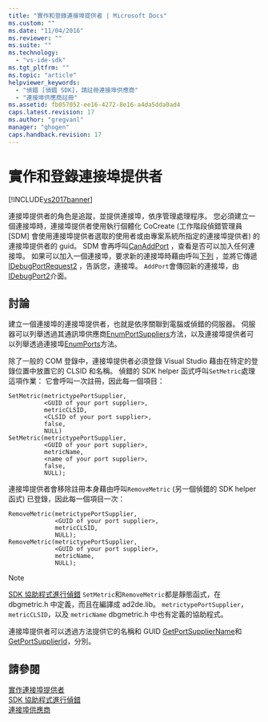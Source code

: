 ```yaml
---
title: "實作和登錄連接埠提供者 | Microsoft Docs"
ms.custom: ""
ms.date: "11/04/2016"
ms.reviewer: ""
ms.suite: ""
ms.technology: 
  - "vs-ide-sdk"
ms.tgt_pltfrm: ""
ms.topic: "article"
helpviewer_keywords: 
  - "偵錯 [偵錯 SDK]，請註冊連接埠供應商"
  - "連接埠供應商註冊"
ms.assetid: fb057052-ee16-4272-8e16-a4da5dda0ad4
caps.latest.revision: 17
ms.author: "gregvanl"
manager: "ghogen"
caps.handback.revision: 17
---
```

# 實作和登錄連接埠提供者
[!INCLUDE[vs2017banner](../../code-quality/includes/vs2017banner.md)]

連接埠提供者的角色是追蹤，並提供連接埠，依序管理處理程序。  您必須建立一個連接埠時，連接埠提供者使用執行個體化 CoCreate \(工作階段偵錯管理員 \[SDM\] 會使用連接埠提供者選取的使用者或由專案系統所指定的連接埠提供者\) 的連接埠提供者的 guid。  SDM 會再呼叫[CanAddPort](../../extensibility/debugger/reference/idebugportsupplier2-canaddport.md) ，查看是否可以加入任何連接埠。  如果可以加入一個連接埠，要求新的連接埠時藉由呼叫[下列](../../extensibility/debugger/reference/idebugportsupplier2-addport.md) ，並將它傳遞[IDebugPortRequest2](../../extensibility/debugger/reference/idebugportrequest2.md) ，告訴您，連接埠。  `AddPort`會傳回新的連接埠，由[IDebugPort2](../../extensibility/debugger/reference/idebugport2.md)介面。  
  
## 討論  
 建立一個連接埠的連接埠提供者，也就是依序關聯到電腦或偵錯的伺服器。  伺服器可以列舉透過其通訊埠供應商[EnumPortSuppliers](../../extensibility/debugger/reference/idebugcoreserver2-enumportsuppliers.md)方法，以及連接埠提供者可以列舉透過連接埠[EnumPorts](../../extensibility/debugger/reference/idebugportsupplier2-enumports.md)方法。  
  
 除了一般的 COM 登錄中，連接埠提供者必須登錄 Visual Studio 藉由在特定的登錄位置中放置它的 CLSID 和名稱。  偵錯的 SDK helper 函式呼叫`SetMetric`處理這項作業： 它會呼叫一次註冊，因此每一個項目：  
  
```cpp#  
SetMetric(metrictypePortSupplier,  
          <GUID of your port supplier>,  
          metricCLSID,  
          <CLSID of your port supplier>,  
          false,  
          NULL)  
SetMetric(metrictypePortSupplier,  
          <GUID of your port supplier>,  
          metricName,  
          <name of your port supplier>,  
          false,  
          NULL);  
```  
  
 連接埠提供者會移除註冊本身藉由呼叫`RemoveMetric` \(另一個偵錯的 SDK helper 函式\) 已登錄，因此每一個項目一次：  
  
```cpp#  
RemoveMetric(metrictypePortSupplier,  
             <GUID of your port supplier>,  
             metricCLSID,  
             NULL);  
RemoveMetric(metrictypePortSupplier,  
             <GUID of your port supplier>,  
             metricName,  
             NULL);  
```  
  
> [!NOTE]
>  [SDK 協助程式進行偵錯](../../extensibility/debugger/reference/sdk-helpers-for-debugging.md) `SetMetric`和`RemoveMetric`都是靜態函式，在 dbgmetric.h 中定義，而且在編譯成 ad2de.lib。  `metrictypePortSupplier`， `metricCLSID`，以及 `metricName` dbgmetric.h 中也有定義的協助程式。  
  
 連接埠提供者可以透過方法提供它的名稱和 GUID [GetPortSupplierName](../../extensibility/debugger/reference/idebugportsupplier2-getportsuppliername.md)和[GetPortSupplierId](../Topic/IDebugPortSupplier2::GetPortSupplierId.md)，分別。  
  
## 請參閱  
 [實作連接埠提供者](../../extensibility/debugger/implementing-a-port-supplier.md)   
 [SDK 協助程式進行偵錯](../../extensibility/debugger/reference/sdk-helpers-for-debugging.md)   
 [連接埠供應商](../../extensibility/debugger/port-suppliers.md)